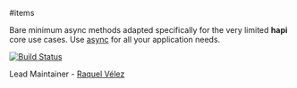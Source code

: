 #items

Bare minimum async methods adapted specifically for the very limited **hapi** core use cases. Use
[async](https://github.com/caolan/async) for all your application needs.

[![Build Status](https://secure.travis-ci.org/hapijs/items.png)](http://travis-ci.org/hapijs/items)

Lead Maintainer - [Raquel Vélez](https://github.com/rockbot)
